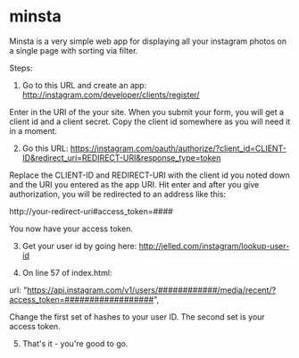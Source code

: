 minsta
======

Minsta is a very simple web app for displaying all your instagram photos on a single page with sorting via filter.

Steps:

1. Go to this URL and create an app: http://instagram.com/developer/clients/register/

Enter in the URI of the your site. When you submit your form, you will get a client id and a client secret.
Copy the client id somewhere as you will need it in a moment.

2. Go this URL: https://instagram.com/oauth/authorize/?client_id=CLIENT-ID&redirect_uri=REDIRECT-URI&response_type=token

Replace the CLIENT-ID and REDIRECT-URI with the client id you noted down and the URI you entered as the app URI. Hit enter
and after you give authorization, you will be redirected to an address like this:

http://your-redirect-uri#access_token=####

You now have your access token.

3. Get your user id by going here: http://jelled.com/instagram/lookup-user-id

4. On line 57 of index.html:

url: "https://api.instagram.com/v1/users/############/media/recent/?access_token=##################",

Change the first set of hashes to your user ID. The second set is your access token.

5. That's it - you're good to go.
